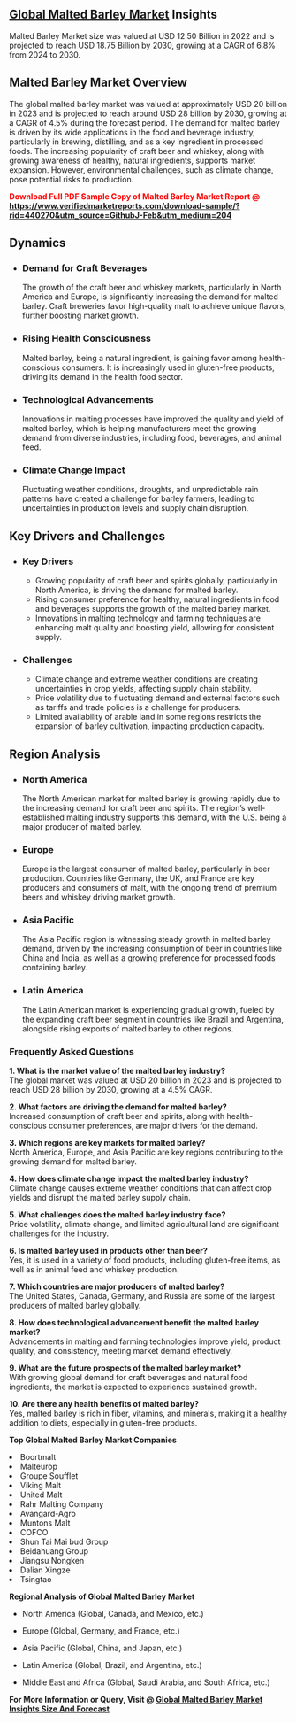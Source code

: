 <h2><a href="https://www.verifiedmarketreports.com/download-sample/?rid=440270&amp;utm_source=GithubJ&amp;utm_medium=204" target="_blank">Global Malted Barley Market</a> Insights</h2><p>Malted Barley Market size was valued at USD 12.50 Billion in 2022 and is projected to reach USD 18.75 Billion by 2030, growing at a CAGR of 6.8% from 2024 to 2030.</p><p> <h2>Malted Barley Market Overview</h2> <p>The global malted barley market was valued at approximately USD 20 billion in 2023 and is projected to reach around USD 28 billion by 2030, growing at a CAGR of 4.5% during the forecast period. The demand for malted barley is driven by its wide applications in the food and beverage industry, particularly in brewing, distilling, and as a key ingredient in processed foods. The increasing popularity of craft beer and whiskey, along with growing awareness of healthy, natural ingredients, supports market expansion. However, environmental challenges, such as climate change, pose potential risks to production.</p> <p><strong><p><span class=""><span style="color: #ff0000;"><strong>Download Full PDF Sample Copy of Malted Barley Market Report</strong> @ </span><a href="https://www.verifiedmarketreports.com/download-sample/?rid=440270&amp;utm_source=GithubJ-Feb&amp;utm_medium=204" target="_blank">https://www.verifiedmarketreports.com/download-sample/?rid=440270&amp;utm_source=GithubJ-Feb&amp;utm_medium=204</a></span></p></strong></p> <h2>Dynamics</h2> <ul> <li><h3>Demand for Craft Beverages</h3> The growth of the craft beer and whiskey markets, particularly in North America and Europe, is significantly increasing the demand for malted barley. Craft breweries favor high-quality malt to achieve unique flavors, further boosting market growth.</li> <li><h3>Rising Health Consciousness</h3> Malted barley, being a natural ingredient, is gaining favor among health-conscious consumers. It is increasingly used in gluten-free products, driving its demand in the health food sector.</li> <li><h3>Technological Advancements</h3> Innovations in malting processes have improved the quality and yield of malted barley, which is helping manufacturers meet the growing demand from diverse industries, including food, beverages, and animal feed.</li> <li><h3>Climate Change Impact</h3> Fluctuating weather conditions, droughts, and unpredictable rain patterns have created a challenge for barley farmers, leading to uncertainties in production levels and supply chain disruption.</li> </ul> <h2>Key Drivers and Challenges</h2> <ul> <li><h3>Key Drivers</h3> <ul> <li>Growing popularity of craft beer and spirits globally, particularly in North America, is driving the demand for malted barley.</li> <li>Rising consumer preference for healthy, natural ingredients in food and beverages supports the growth of the malted barley market.</li> <li>Innovations in malting technology and farming techniques are enhancing malt quality and boosting yield, allowing for consistent supply.</li> </ul> </li> <li><h3>Challenges</h3> <ul> <li>Climate change and extreme weather conditions are creating uncertainties in crop yields, affecting supply chain stability.</li> <li>Price volatility due to fluctuating demand and external factors such as tariffs and trade policies is a challenge for producers.</li> <li>Limited availability of arable land in some regions restricts the expansion of barley cultivation, impacting production capacity.</li> </ul> </li> </ul> <h2>Region Analysis</h2> <ul> <li><h3>North America</h3> The North American market for malted barley is growing rapidly due to the increasing demand for craft beer and spirits. The region’s well-established malting industry supports this demand, with the U.S. being a major producer of malted barley.</li> <li><h3>Europe</h3> Europe is the largest consumer of malted barley, particularly in beer production. Countries like Germany, the UK, and France are key producers and consumers of malt, with the ongoing trend of premium beers and whiskey driving market growth.</li> <li><h3>Asia Pacific</h3> The Asia Pacific region is witnessing steady growth in malted barley demand, driven by the increasing consumption of beer in countries like China and India, as well as a growing preference for processed foods containing barley.</li> <li><h3>Latin America</h3> The Latin American market is experiencing gradual growth, fueled by the expanding craft beer segment in countries like Brazil and Argentina, alongside rising exports of malted barley to other regions.</li> </ul> <h3>Frequently Asked Questions</h3> <p><strong>1. What is the market value of the malted barley industry?</strong><br> The global market was valued at USD 20 billion in 2023 and is projected to reach USD 28 billion by 2030, growing at a 4.5% CAGR.</p> <p><strong>2. What factors are driving the demand for malted barley?</strong><br> Increased consumption of craft beer and spirits, along with health-conscious consumer preferences, are major drivers for the demand.</p> <p><strong>3. Which regions are key markets for malted barley?</strong><br> North America, Europe, and Asia Pacific are key regions contributing to the growing demand for malted barley.</p> <p><strong>4. How does climate change impact the malted barley industry?</strong><br> Climate change causes extreme weather conditions that can affect crop yields and disrupt the malted barley supply chain.</p> <p><strong>5. What challenges does the malted barley industry face?</strong><br> Price volatility, climate change, and limited agricultural land are significant challenges for the industry.</p> <p><strong>6. Is malted barley used in products other than beer?</strong><br> Yes, it is used in a variety of food products, including gluten-free items, as well as in animal feed and whiskey production.</p> <p><strong>7. Which countries are major producers of malted barley?</strong><br> The United States, Canada, Germany, and Russia are some of the largest producers of malted barley globally.</p> <p><strong>8. How does technological advancement benefit the malted barley market?</strong><br> Advancements in malting and farming technologies improve yield, product quality, and consistency, meeting market demand effectively.</p> <p><strong>9. What are the future prospects of the malted barley market?</strong><br> With growing global demand for craft beverages and natural food ingredients, the market is expected to experience sustained growth.</p> <p><strong>10. Are there any health benefits of malted barley?</strong><br> Yes, malted barley is rich in fiber, vitamins, and minerals, making it a healthy addition to diets, especially in gluten-free products.</p> </p><p><strong>Top Global Malted Barley Market Companies</strong></p><div data-test-id=""><p><li>Boortmalt</li><li> Malteurop</li><li> Groupe Soufflet</li><li> Viking Malt</li><li> United Malt</li><li> Rahr Malting Company</li><li> Avangard-Agro</li><li> Muntons Malt</li><li> COFCO</li><li> Shun Tai Mai bud Group</li><li> Beidahuang Group</li><li> Jiangsu Nongken</li><li> Dalian Xingze</li><li> Tsingtao</li></p><div><strong>Regional Analysis of&nbsp;Global Malted Barley Market</strong></div><ul><li dir="ltr"><p dir="ltr">North America&nbsp;(Global, Canada, and Mexico, etc.)</p></li><li dir="ltr"><p dir="ltr">Europe (Global, Germany, and France, etc.)</p></li><li dir="ltr"><p dir="ltr">Asia Pacific&nbsp;(Global, China, and Japan, etc.)</p></li><li dir="ltr"><p dir="ltr">Latin America&nbsp;(Global, Brazil, and Argentina, etc.)</p></li><li dir="ltr">Middle East and Africa&nbsp;(Global, Saudi Arabia, and South Africa, etc.)</li></ul><p><strong>For More Information or Query, Visit @&nbsp;</strong><strong><a href="https://www.verifiedmarketreports.com/product/malted-barley-market/?utm_source=GithubJ&amp;utm_medium=204" target="_blank">Global Malted Barley Market Insights Size And Forecast</a></strong></p></div>
